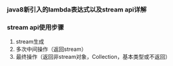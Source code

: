 ### java8新引入的lambda表达式以及stream api详解



### stream api使用步骤

1. stream生成
2. 多次中间操作（返回stream）
3. 最终操作（返回非stream对象，Collection，基本类型或不返回）

